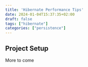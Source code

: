 ```yaml
---
title: 'Hibernate Performance Tips'
date: 2024-01-04T15:37:35+02:00
draft: false
tags: ["hibernate"]
categories: ["persistence"]
---
```


## Project Setup

More to come
